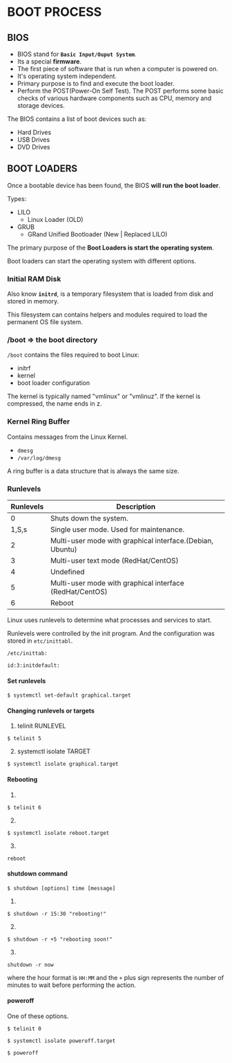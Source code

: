 # BOOT PROCESS

## BIOS

* BIOS stand for **`Basic Input/Ouput System`**. 
* Its a special **firmware**.
* The first piece of software that is run when a computer is powered on. 
* It's operating system independent. 
* Primary purpose is to find and execute the boot loader. 
* Perform the POST(Power-On Self Test). The POST performs some basic checks of various hardware components such as CPU, memory and storage devices. 

The BIOS contains a list of boot devices such as: 
* Hard Drives
* USB Drives
* DVD Drives


## BOOT LOADERS 

Once a bootable device has been found, the BIOS **will run the boot loader**. 

Types: 
* LILO
    * Linux Loader (OLD)
* GRUB
    * GRand Unified Bootloader (New | Replaced LILO)


The primary purpose of the  **Boot Loaders is start the operating system**. 

Boot loaders can start the operating system with different options. 

### Initial RAM Disk

Also know **`initrd`**, is a temporary filesystem that is loaded from disk and stored in memory. 

This filesystem can contains helpers and modules required to load the permanent OS file system.

### /boot => the boot directory

`/boot` contains the files required to boot Linux: 
* initrf
* kernel
* boot loader configuration

The kernel is typically named "vmlinux" or "vmlinuz". If the kernel is compressed, the name ends in z.

### Kernel Ring Buffer

Contains messages from the Linux Kernel. 
* `dmesg`
* `/var/log/dmesg`

A ring buffer is a data structure that is always the same size. 

### Runlevels 

Runlevels | Description | 
--- | --- | 
0 | Shuts down the system. | 
1,S,s | Single user mode. Used for maintenance. | 
2 | Multi-user mode with graphical interface.(Debian, Ubuntu) | 
3 | Multi-user text mode (RedHat/CentOS) | 
4 | Undefined | 
5 | Multi-user mode with graphical interface (RedHat/CentOS) | 
6 | Reboot | 

Linux uses runlevels to determine what processes and services to start. 

Runlevels were controlled by the init program. 
And the configuration was stored in `etc/inittabl`. 
```
/etc/inittab:

id:3:initdefault:
```

#### Set runlevels

```
$ systemctl set-default graphical.target
```

#### Changing runlevels or targets

1. telinit RUNLEVEL
```
$ telinit 5
```

2. systemctl isolate TARGET
```
$ systemctl isolate graphical.target
```

#### Rebooting

1. 
```
$ telinit 6
```

2. 
```
$ systemctl isolate reboot.target
```

3. 
```
reboot
```

#### shutdown command

```
$ shutdown [options] time [message]
```

1. 
```
$ shutdown -r 15:30 "rebooting!"
```
2. 
```
$ shutdown -r +5 "rebooting soon!"
```
3. 
```
shutdown -r now
```

where the hour format is `HH:MM` and the `+` plus sign represents the number of minutes to wait before performing the action. 

#### poweroff

One of these options. 
```
$ telinit 0

$ systemctl isolate poweroff.target

$ poweroff
```




